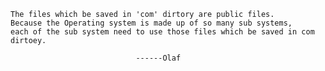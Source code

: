 	The files which be saved in 'com' dirtory are public files.
	Because the Operating system is made up of so many sub systems,
	each of the sub system need to use those files which be saved in com dirtoey.
	
								------Olaf

